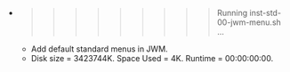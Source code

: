 * >>>>>>>>> Running inst-std-00-jwm-menu.sh ...
  * Add default standard menus in JWM.
  * Disk size = 3423744K. Space Used = 4K. Runtime = 00:00:00:00.
